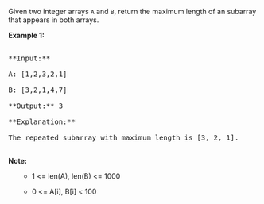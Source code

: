 
Given two integer arrays `A` and `B`, return the maximum length of an subarray that appears in both arrays.

**Example 1:**<br />
<pre>
**Input:**
A: [1,2,3,2,1]
B: [3,2,1,4,7]
**Output:** 3
**Explanation:** 
The repeated subarray with maximum length is [3, 2, 1].
</pre>


**Note:**<br>
<ol>
- 1 <= len(A), len(B) <= 1000
- 0 <= A[i], B[i] < 100
</ol>

